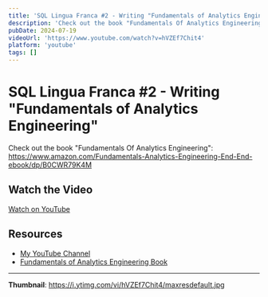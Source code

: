 ```yaml
---
title: 'SQL Lingua Franca #2 - Writing "Fundamentals of Analytics Engineering"'
description: 'Check out the book "Fundamentals Of Analytics Engineering": https://www.amazon.com/Fundamentals-Analytics-Engineering-End-End-ebook/dp/B0CWR79K4M...'
pubDate: 2024-07-19
videoUrl: 'https://www.youtube.com/watch?v=hVZEf7Chit4'
platform: 'youtube'
tags: []
---
```


# SQL Lingua Franca #2 - Writing "Fundamentals of Analytics Engineering"

Check out the book "Fundamentals Of Analytics Engineering": https://www.amazon.com/Fundamentals-Analytics-Engineering-End-End-ebook/dp/B0CWR79K4M

## Watch the Video

[Watch on YouTube](https://www.youtube.com/watch?v=hVZEf7Chit4)

## Resources

- [My YouTube Channel](https://www.youtube.com/juanalytics)
- [Fundamentals of Analytics Engineering Book](https://www.amazon.com/author/jmperafan)

---

**Thumbnail**: https://i.ytimg.com/vi/hVZEf7Chit4/maxresdefault.jpg
